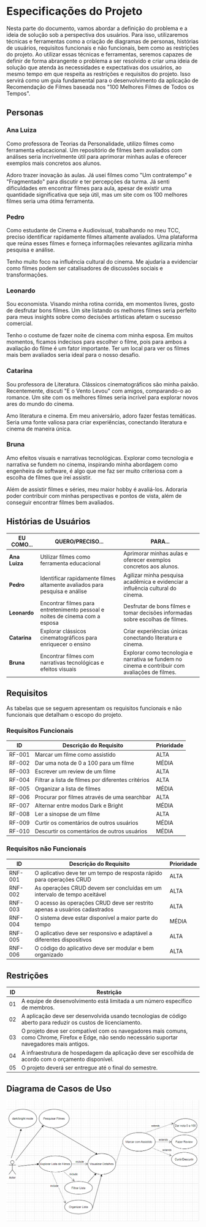 # Especificações do Projeto

Nesta parte do documento, vamos abordar a definição do problema e a ideia de solução sob a perspectiva dos usuários. Para isso, utilizaremos técnicas e ferramentas como a criação de diagramas de personas, histórias de usuários, requisitos funcionais e não funcionais, bem como as restrições do projeto.
Ao utilizar essas técnicas e ferramentas, seremos capazes de definir de forma abrangente o problema a ser resolvido e criar uma ideia de solução que atenda às necessidades e expectativas dos usuários, ao mesmo tempo em que respeita as restrições e requisitos do projeto. Isso servirá como um guia fundamental para o desenvolvimento da aplicação de Recomendação de Filmes baseada nos "100 Melhores Filmes de Todos os Tempos".

## Personas

### Ana Luiza

Como professora de Teorias da Personalidade, utilizo filmes como ferramenta educacional. Um repositório de filmes bem avaliados com análises seria incrivelmente útil para aprimorar minhas aulas e oferecer exemplos mais concretos aos alunos.

Adoro trazer inovação às aulas. Já usei filmes como "Um contratempo" e "Fragmentado" para discutir e ter percepções da turma. Já senti dificuldades em encontrar filmes para aula, apesar de existir uma quantidade significativa que seja útil, mas um site com os 100 melhores filmes seria uma ótima ferramenta.

### Pedro

Como estudante de Cinema e Audiovisual, trabalhando no meu TCC, preciso identificar rapidamente filmes altamente avaliados. Uma plataforma que reúna esses filmes e forneça informações relevantes agilizaria minha pesquisa e análise.

Tenho muito foco na influência cultural do cinema. Me ajudaria a evidenciar como filmes podem ser catalisadores de discussões sociais e transformações.

### Leonardo

Sou economista. Visando minha rotina corrida, em momentos livres, gosto de desfrutar bons filmes. Um site listando os melhores filmes seria perfeito para meus insights sobre como decisões artísticas afetam o sucesso comercial.

Tenho o costume de fazer noite de cinema com minha esposa. Em muitos momentos, ficamos indecisos para escolher o filme, pois para ambos a avaliação do filme é um fator importante. Ter um local para ver os filmes mais bem avaliados seria ideal para o nosso desafio.

### Catarina

Sou professora de Literatura. Clássicos cinematográficos são minha paixão. Recentemente, discuti "E o Vento Levou" com amigos, comparando-o ao romance. Um site com os melhores filmes seria incrível para explorar novos ares do mundo do cinema.

Amo literatura e cinema. Em meu aniversário, adoro fazer festas temáticas. Seria uma fonte valiosa para criar experiências, conectando literatura e cinema de maneira única.

### Bruna

Amo efeitos visuais e narrativas tecnológicas. Explorar como tecnologia e narrativa se fundem no cinema, inspirando minha abordagem como engenheira de software, é algo que me faz ser muito criteriosa com a escolha de filmes que irei assistir.

Além de assistir filmes e séries, meu maior hobby é avaliá-los. Adoraria poder contribuir com minhas perspectivas e pontos de vista, além de conseguir encontrar filmes bem avaliados.

## Histórias de Usuários

| EU COMO...    | QUERO/PRECISO...                                                             | PARA...                                                                                         |
| ------------- | ---------------------------------------------------------------------------- | ----------------------------------------------------------------------------------------------- |
| **Ana Luiza** | Utilizar filmes como ferramenta educacional                                  | Aprimorar minhas aulas e oferecer exemplos concretos aos alunos.                                |
| **Pedro**     | Identificar rapidamente filmes altamente avaliados para pesquisa e análise   | Agilizar minha pesquisa acadêmica e evidenciar a influência cultural do cinema.                 |
| **Leonardo**  | Encontrar filmes para entretenimento pessoal e noites de cinema com a esposa | Desfrutar de bons filmes e tomar decisões informadas sobre escolhas de filmes.                  |
| **Catarina**  | Explorar clássicos cinematográficos para enriquecer o ensino                 | Criar experiências únicas conectando literatura e cinema.                                       |
| **Bruna**     | Encontrar filmes com narrativas tecnológicas e efeitos visuais               | Explorar como tecnologia e narrativa se fundem no cinema e contribuir com avaliações de filmes. |

## Requisitos

As tabelas que se seguem apresentam os requisitos funcionais e não funcionais que detalham o escopo do projeto.

### Requisitos Funcionais

| ID     | Descrição do Requisito                             | Prioridade |
| ------ | -------------------------------------------------- | ---------- |
| RF-001 | Marcar um filme como assistido                     | ALTA       |
| RF-002 | Dar uma nota de 0 a 100 para um filme              | MÉDIA      |
| RF-003 | Escrever um review de um filme                     | ALTA       |
| RF-004 | Filtrar a lista de filmes por diferentes critérios | ALTA       |
| RF-005 | Organizar a lista de filmes                        | MÉDIA      |
| RF-006 | Procurar por filmes através de uma searchbar       | ALTA       |
| RF-007 | Alternar entre modos Dark e Bright                 | MÉDIA      |
| RF-008 | Ler a sinopse de um filme                          | ALTA       |
| RF-009 | Curtir os comentários de outros usuários           | MÉDIA      |
| RF-010 | Descurtir os comentários de outros usuários        | MÉDIA      |

### Requisitos não Funcionais

| ID      | Descrição do Requisito                                                     | Prioridade |
| ------- | -------------------------------------------------------------------------- | ---------- |
| RNF-001 | O aplicativo deve ter um tempo de resposta rápido para operações CRUD      | ALTA       |
| RNF-002 | As operações CRUD devem ser concluídas em um intervalo de tempo aceitável  | ALTA       |
| RNF-003 | O acesso às operações CRUD deve ser restrito apenas a usuários cadastrados | ALTA       |
| RNF-004 | O sistema deve estar disponível a maior parte do tempo                     | MÉDIA      |
| RNF-005 | O aplicativo deve ser responsivo e adaptável a diferentes dispositivos     | ALTA       |
| RNF-006 | O código do aplicativo deve ser modular e bem organizado                   | ALTA       |

## Restrições

| ID  | Restrição                                                                                                                                          |
| --- | -------------------------------------------------------------------------------------------------------------------------------------------------- |
| 01  | A equipe de desenvolvimento está limitada a um número específico de membros.                                                                       |
| 02  | A aplicação deve ser desenvolvida usando tecnologias de código aberto para reduzir os custos de licenciamento.                                     |
| 03  | O projeto deve ser compatível com os navegadores mais comuns, como Chrome, Firefox e Edge, não sendo necessário suportar navegadores mais antigos. |
| 04  | A infraestrutura de hospedagem da aplicação deve ser escolhida de acordo com o orçamento disponível.                                               |
| 05  | O projeto deverá ser entregue até o final do semestre.                                                                                             |

## Diagrama de Casos de Uso

![Diagrama](/src/diagramacasodeusocineview.png)
